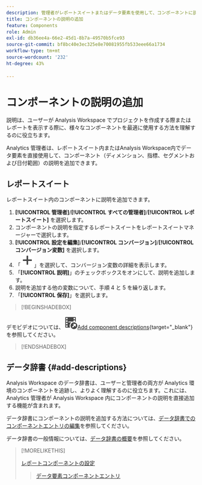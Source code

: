 ```yaml
---
description: 管理者がレポートスイートまたはデータ要素を使用して、コンポーネントに説明を追加する方法について説明します。
title: コンポーネントの説明の追加
feature: Components
role: Admin
exl-id: db36ee4a-66e2-45d1-8b7a-49570b5fce93
source-git-commit: bf8bc40e3ec325e8e70081955fb533eee66a1734
workflow-type: tm+mt
source-wordcount: '232'
ht-degree: 43%

---
```


# コンポーネントの説明の追加

説明は、ユーザーが Analysis Workspace でプロジェクトを作成する際またはレポートを表示する際に、様々なコンポーネントを最適に使用する方法を理解するのに役立ちます。

Analytics 管理者は、レポートスイート内またはAnalysis Workspace内でデータ要素を直接使用して、コンポーネント（ディメンション、指標、セグメントおよび日付範囲）の説明を追加できます。

## レポートスイート

レポートスイート内のコンポーネントに説明を追加できます。

1. **[!UICONTROL 管理者]**/**[!UICONTROL すべての管理者]**/**[!UICONTROL レポートスイート]** を選択します。
1. コンポーネントの説明を指定するレポートスイートをレポートスイートマネージャーで選択します。
1. **[!UICONTROL 設定を編集]**/**[!UICONTROL コンバージョン]**/**[!UICONTROL コンバージョン変数]** を選択します。
1. 「![ 追加 ](/help/assets/icons/Add.svg)」を選択して、コンバージョン変数の詳細を表示します。
1. 「**[!UICONTROL 説明]**」のチェックボックスをオンにして、説明を追加します。
1. 説明を追加する他の変数について、手順 4 と 5 を繰り返します。
1. 「**[!UICONTROL 保存]**」を選択します。

>[!BEGINSHADEBOX]

デモビデオについては、![VideoCheckedOut](/help/assets/icons/VideoCheckedOut.svg)[Add component descriptions](https://video.tv.adobe.com/v/25453?quality=12&learn=on){target="_blank"} を参照してください。

>[!ENDSHADEBOX]


## データ辞書 {#add-descriptions}

Analysis Workspace のデータ辞書は、ユーザーと管理者の両方が Analytics 環境のコンポーネントを追跡し、よりよく理解するのに役立ちます。これには、Analytics 管理者が Analysis Workspace 内にコンポーネントの説明を直接追加する機能が含まれます。

データ辞書にコンポーネントの説明を追加する方法については、[データ辞書でのコンポーネントエントリの編集](/help/analyze/analysis-workspace/components/data-dictionary/edit-entries-data-dictionary.md)を参照してください。

データ辞書の一般情報については、[データ辞書の概要](/help/analyze/analysis-workspace/components/data-dictionary/data-dictionary-overview.md)を参照してください。

>[!MORELIKETHIS]
>
>[ レポートコンポーネントの設定 ](/help/components/vrs/vrs-components.md)
>>[データ要素コンポーネントエントリ ](/help/analyze/analysis-workspace/components/data-dictionary/edit-entries-data-dictionary.md)
>